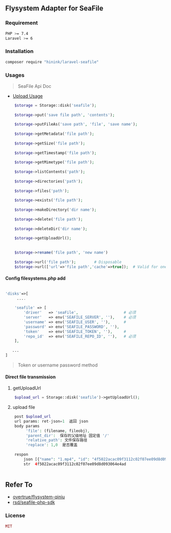 ## Flysystem Adapter for SeaFile

### Requirement

```bash
PHP >= 7.4
Laravel >= 6

```

### Installation

```bash
composer require "hinink/laravel-seafile"

```

### Usages

> SeaFile Api Doc

- [Upload Usage](https://download.seafile.com/published/web-api/v2.1/file-upload.md#user-content-Update%20File)

```php
    $storage = Storage::disk('seafile');
    
    $storage->put('save file path', 'contents');
    
    $storage->putFileAs('save path', 'file', 'save name');
    
    $storage->getMetadata('file path');
    
    $storage->getSize('file path');
    
    $storage->getTimestamp('file path');
    
    $storage->getMimetype('file path');
    
    $storage->listContents('path');
    
    $storage->directories('path');
    
    $storage->files('path');
    
    $storage->exists('file path');
    
    $storage->makeDirectory('dir name');
    
    $storage->delete('file path');
    
    $storage->deleteDir('dir name');
    
    $storage->getUploadUrl();       
                  
    
    $storage->rename('file path', 'new name')  
       
    $storage->url('file path');        # Disposable 
    $storage->url(['url'=>'file path','cache'=>true]);  # Valid for one hour

```

#### Config filesystems.php add

```php

'disks'=>[
     ....
     
    'seafile' => [
        'driver'   => 'seaFile',                    # 必须
        'server'   => env('SEAFILE_SERVER', ''),    # 必须
        'username' => env('SEAFILE_USER', ''),      # 
        'password' => env('SEAFILE_PASSWORD', ''),
        'token'    => env('SEAFILE_TOKEN', ''),     # 
        'repo_id'  => env('SEAFILE_REPO_ID', ''),   # 必须	    	
    ],
    
   ...
]
```
> Token or username password method

#### Direct file transmission

1. getUploadUrl

```php
    $upload_url = Storage::disk('seafile')->getUploadUrl();

```

2. upload file

```php
    post $upload_url
    url params: ret-json=1  返回 json    
    body params
         'file': (filename, fileobj),
         'parent_dir':  保存的父级地址 固定值 '/'
         'relative_path': 文件保存路径
         'replace': 1,0  是否覆盖
    
    respon
        json [{"name": "1.mp4", "id": "4f5022acac09f3112c02f07ee09d8d093064e4ad", "size": 302668280}]
        str  4f5022acac09f3112c02f07ee09d8d093064e4ad        
        
```

## Refer To

- [overtrue/flysystem-qiniu](https://github.com/overtrue/flysystem-qiniu)
- [rsd/seafile-php-sdk](https://github.com/Schmidt-DevOps/Seafile-PHP-SDK)

### License

```php
MIT
```
